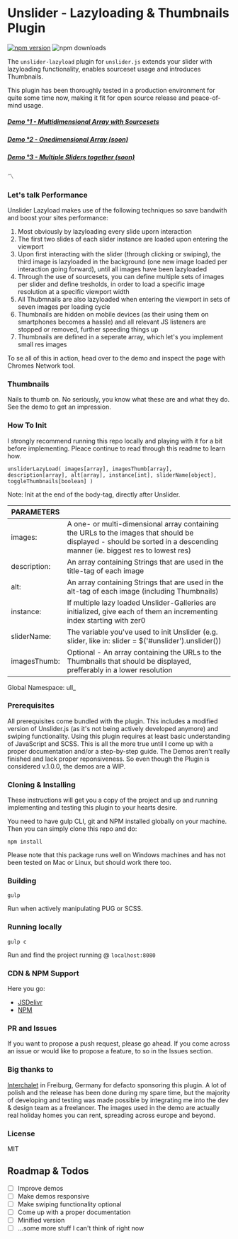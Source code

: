 # Unslider - Lazyloading & Thumbnails Plugin

[![npm version](https://badge.fury.io/js/unslider-lazyload.svg)](https://badge.fury.io/js/unslider-lazyload) 
![npm downloads](https://img.shields.io/npm/dt/unslider-lazyload.svg)

The `unslider-lazyload` plugin for `unslider.js` extends your slider with lazyloading functionality, enables sourceset usage and introduces Thumbnails.

This plugin has been thoroughly tested in a production environment for quite some time now, making it fit for open source release and peace-of-mind usage.

##### [Demo °1 - Multidimensional Array with Sourcesets](https://bymagellan.co/projekte/2018/unsliderlazyload.html)
##### [Demo °2 - Onedimensional Array (soon)](#)
##### [Demo °3 - Multiple Sliders together (soon)](#)

:part_alternation_mark:

### Let's talk Performance

Unslider Lazyload makes use of the following techniques so save bandwith and boost your sites performance:

1. Most obviously by lazyloading every slide uporn interaction
2. The first two slides of each slider instance are loaded upon entering the viewport
3. Upon first interacting with the slider (through clicking or swiping), the third image is lazyloaded in the background (one new image loaded per interaction going forward), until all images have been lazyloaded
4. Through the use of sourcesets, you can define multiple sets of images per slider and define tresholds, in order to load a specific image resolution at a specific viewport width
5. All Thubmnails are also lazyloaded when entering the viewport in sets of seven images per loading cycle
6. Thumbnails are hidden on mobile devices (as their using them on smartphones becomes a hassle) and all relevant JS listeners are stopped or removed, further speeding things up
7. Thumbnails are defined in a seperate array, which let's you implement small res images

To se all of this in action, head over to the demo and inspect the page with Chromes Network tool.


### Thumbnails

Nails to thumb on. No seriously, you know what these are and what they do. See the demo to get an impression.

### How To Init

I strongly recommend running this repo locally and playing with it for a bit before implementing. Pleace continue to read through this readme to learn how.

`unsliderLazyLoad( images[array], imagesThumb[array], description[array], alt[array], instance[int], sliderName[object], toggleThumbnails[boolean] )`

Note: Init at the end of the body-tag, directly after Unslider.

| PARAMETERS  |  |
| ------------- | ------------- |
images:  | A one- or multi-dimensional array containing the URLs to the images that should be displayed - should be sorted in a descending manner (ie. biggest res to lowest res)
description:  | An array containing Strings that are used in the title-tag of each image
alt:  | An array containing Strings that are used in the alt-tag of each image (including Thumbnails)
instance:  | If multiple lazy loaded Unslider-Galleries are initialized, give each of them an incrementing index starting with zer0
sliderName:  | The variable you've used to init Unslider (e.g. slider, like in: slider = $('#unslider').unslider())
imagesThumb:  | Optional - An array containing the URLs to the Thumbnails that should be displayed, prefferably in a lower resolution

Global Namespace: ull_

### Prerequisites

All prerequisites come bundled with the plugin. This includes a modified version of Unslider.js (as it's not being actively developed anymore) and swiping functionality. Using this plugin requires at least basic understanding of JavaScript and SCSS. This is all the more true until I come up with a proper documentation and/or a step-by-step guide. The Demos aren't really finished and lack proper reponsiveness. So even though the Plugin is considered v.1.0.0, the demos are a WIP.

### Cloning & Installing

These instructions will get you a copy of the project and up and running implementing and testing this plugin to your hearts desire.

You need to have gulp CLI, git and NPM installed globally on your machine. Then you can simply clone this repo and do:

```
npm install
```

Please note that this package runs well on Windows machines and has not been tested on Mac or Linux, but should work there too.

### Building

```
gulp
```

Run when actively manipulating PUG or SCSS.

### Running locally

```
gulp c
```
Run and find the project running @ `localhost:8080`

### CDN & NPM Support

Here you go:
- [JSDelivr](https://www.jsdelivr.com/package/npm/unslider-lazyload)
- [NPM](https://www.npmjs.com/package/unslider-lazyload)

### PR and Issues

If you want to propose a push request, please go ahead. If you come across an issue or would like to propose a feature, to so in the Issues section.

### Big thanks to

[Interchalet](https://www.interchalet.de/) in Freiburg, Germany for defacto sponsoring this plugin.
A lot of polish and the release has been done during my spare time, but the majority of developing and testing was made possible by integrating me into the dev & design team as a freelancer.
The images used in the demo are actually real holiday homes you can rent, spreading across europe and beyond.

### License

MIT

## Roadmap & Todos

- [ ] Improve demos
- [ ] Make demos responsive
- [ ] Make swiping functionality optional
- [ ] Come up with a proper documentation
- [ ] Minified version
- [ ] ...some more stuff I can't think of right now
